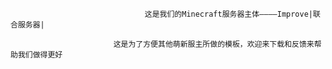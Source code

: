                                   这是我们的Minecraft服务器主体————Improve|联合服务器|

                           这是为了方便其他萌新服主所做的模板，欢迎来下载和反馈来帮助我们做得更好

